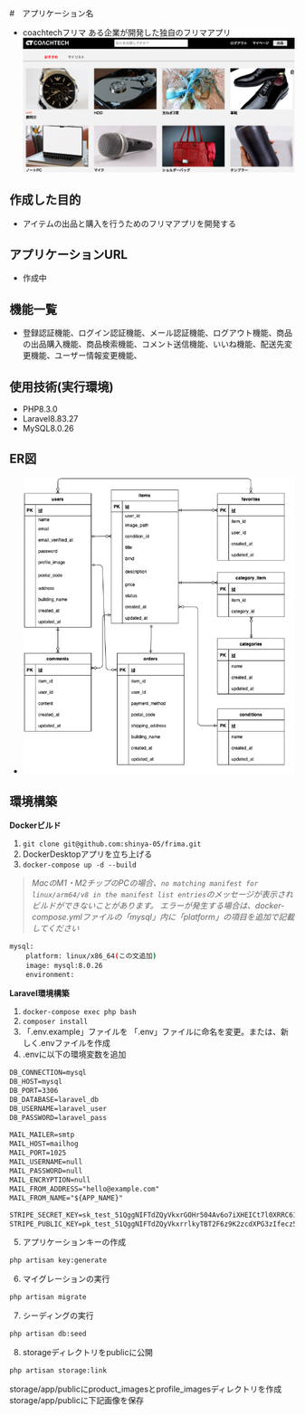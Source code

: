 #　アプリケーション名
- coachtechフリマ
  ある企業が開発した独自のフリマアプリ
  ![alt text](https://github.com/shinya-05/frima/blob/main/src/image.png)

## 作成した目的
- アイテムの出品と購入を行うためのフリマアプリを開発する

## アプリケーションURL
- 作成中

## 機能一覧
- 登録認証機能、ログイン認証機能、メール認証機能、ログアウト機能、商品の出品購入機能、商品検索機能、コメント送信機能、いいね機能、配送先変更機能、ユーザー情報変更機能、

## 使用技術(実行環境)
- PHP8.3.0
- Laravel8.83.27
- MySQL8.0.26

## ER図
- ![alt text](https://github.com/shinya-05/frima/blob/main/src/image-1.png)


## 環境構築
**Dockerビルド**
1. `git clone git@github.com:shinya-05/frima.git`
2. DockerDesktopアプリを立ち上げる
3. `docker-compose up -d --build`

> *MacのM1・M2チップのPCの場合、`no matching manifest for linux/arm64/v8 in the manifest list entries`のメッセージが表示されビルドができないことがあります。
エラーが発生する場合は、docker-compose.ymlファイルの「mysql」内に「platform」の項目を追加で記載してください*
``` bash
mysql:
    platform: linux/x86_64(この文追加)
    image: mysql:8.0.26
    environment:
```

**Laravel環境構築**
1. `docker-compose exec php bash`
2. `composer install`
3. 「.env.example」ファイルを 「.env」ファイルに命名を変更。または、新しく.envファイルを作成
4. .envに以下の環境変数を追加
``` text
DB_CONNECTION=mysql
DB_HOST=mysql
DB_PORT=3306
DB_DATABASE=laravel_db
DB_USERNAME=laravel_user
DB_PASSWORD=laravel_pass
```

``` text
MAIL_MAILER=smtp
MAIL_HOST=mailhog
MAIL_PORT=1025
MAIL_USERNAME=null
MAIL_PASSWORD=null
MAIL_ENCRYPTION=null
MAIL_FROM_ADDRESS="hello@example.com"
MAIL_FROM_NAME="${APP_NAME}"
```

``` text
STRIPE_SECRET_KEY=sk_test_51QggNIFTdZQyVkxrGOHr504Av6o7iXHEICt7l0XRRC61uQHsuRrX98qpSIcuxM95Fiwjd9TE7AkCWi797X4vaEkx00GzGNWEAH
STRIPE_PUBLIC_KEY=pk_test_51QggNIFTdZQyVkxrrlkyTBT2F6z9K2zcdXPG3zIfecz52w1AE3H3wKmdq1vknh5e6seyuV94KEnntQnuADQnHO3m00UWXF14Kr
```

5. アプリケーションキーの作成
``` bash
php artisan key:generate
```

6. マイグレーションの実行
``` bash
php artisan migrate
```

7. シーディングの実行
``` bash
php artisan db:seed
```

8. storageディレクトリをpublicに公開
``` bash
php artisan storage:link
```
storage/app/publicにproduct_imagesとprofile_imagesディレクトリを作成
storage/app/publicに下記画像を保存


